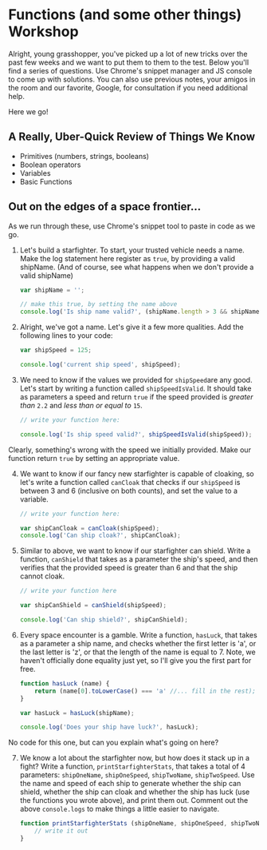 # Functions (and some other things) Workshop

Alright, young grasshopper, you've picked up a lot of new tricks over the past few weeks and we want to put them to them to the test. Below you'll find a series of questions. Use Chrome's snippet manager and JS console to come up with solutions. You can also use previous notes, your amigos in the room and our favorite, Google, for consultation if you need additional help.

Here we go!

## A Really, Uber-Quick Review of Things We Know

- Primitives (numbers, strings, booleans)
- Boolean operators
- Variables
- Basic Functions

## Out on the edges of a space frontier...

As we run through these, use Chrome's snippet tool to paste in code as we go.

1. Let's build a starfighter. To start, your trusted vehicle needs a name. Make the log statement here register as `true`, by providing a valid shipName. (And of course, see what happens when we don't provide a valid shipName)

    ```js
    var shipName = '';

    // make this true, by setting the name above
    console.log('Is ship name valid?', (shipName.length > 3 && shipName.length < 18));
    ```

2. Alright, we've got a name. Let's give it a few more qualities. Add the following lines to your code:

    ```js
    var shipSpeed = 125;

    console.log('current ship speed', shipSpeed);
    ```

3. We need to know if the values we provided for `shipSpeed`are any good. Let's start by writing a function called `shipSpeedIsValid`. It should take as parameters a speed and return `true` if the speed provided is *greater than* `2.2` and *less than or equal to* `15`.

    ```js
    // write your function here:

    console.log('Is ship speed valid?', shipSpeedIsValid(shipSpeed));
    ```

Clearly, something's wrong with the speed we initially provided. Make our function return `true` by setting an appropriate value.

4. We want to know if our fancy new starfighter is capable of cloaking, so let's write a function called `canCloak` that checks if our `shipSpeed` is between 3 and 6 (inclusive on both counts), and set the value to a variable.

    ```js
    // write your function here:

    var shipCanCloak = canCloak(shipSpeed);
    console.log('Can ship cloak?', shipCanCloak);
    ```

5. Similar to above, we want to know if our starfighter can shield. Write a function, `canShield` that takes as a parameter the ship's speed, and then verifies that the provided speed is greater than 6 and that the ship cannot cloak.

    ```js
    // write your function here

    var shipCanShield = canShield(shipSpeed);

    console.log('Can ship shield?', shipCanShield);
    ```

6. Every space encounter is a gamble. Write a function, `hasLuck`, that takes as a parameter a ship name, and checks whether the first letter is 'a', or the last letter is 'z', or that the length of the name is equal to 7. Note, we haven't officially done equality just yet, so I'll give you the first part for free.

    ```js
    function hasLuck (name) {
        return (name[0].toLowerCase() === 'a' //... fill in the rest);
    }

    var hasLuck = hasLuck(shipName);

    console.log('Does your ship have luck?', hasLuck);
    ```

No code for this one, but can you explain what's going on here?

7. We know a lot about the starfighter now, but how does it stack up in a fight? Write a function, `printStarfighterStats`, that takes a total of 4 parameters: `shipOneName`, `shipOneSpeed`, `shipTwoName`, `shipTwoSpeed`. Use the name and speed of each ship to generate whether the ship can shield, whether the ship can cloak and whether the ship has luck (use the functions you wrote above), and print them out. Comment out the above `console.logs` to make things a little easier to navigate.

    ```js
    function printStarfighterStats (shipOneName, shipOneSpeed, shipTwoName, shipTwoSpeed) {
        // write it out
    }
    ```








